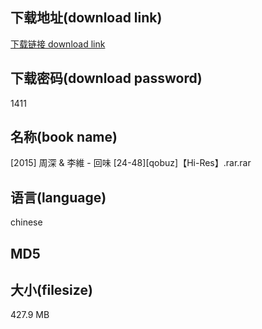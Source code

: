 ## 下载地址(download link)
[下载链接 download link](https://voluble-croquembouche-d321dc.netlify.app/?s=%5B2015%5D+%E5%91%A8%E6%B7%B1+%26+%E6%9D%8E%E7%B6%AD+-+%E5%9B%9E%E5%91%B3+%5B24-48%5D%5Bqobuz%5D%E3%80%90Hi-Res%E3%80%91.rar)

## 下载密码(download password)
1411

## 名称(book name)
[2015] 周深 & 李維 - 回味 [24-48][qobuz]【Hi-Res】.rar.rar

## 语言(language)
chinese

## MD5


## 大小(filesize)
427.9 MB
